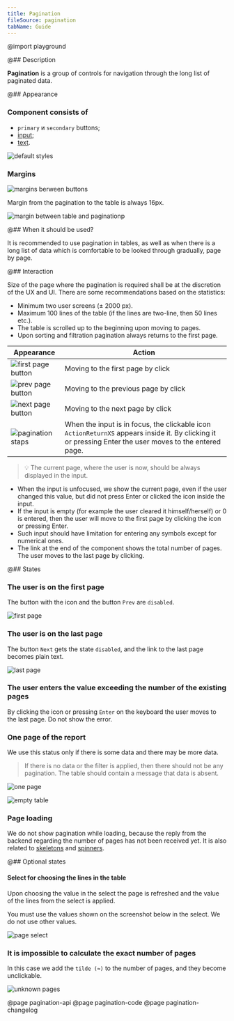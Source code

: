 ```yaml
---
title: Pagination
fileSource: pagination
tabName: Guide
---
```


@import playground

@## Description

**Pagination** is a group of controls for navigation through the long list of paginated data.

@## Appearance

### Component consists of

- `primary` и `secondary` buttons;
- [input](/components/input/);
- [text](/style/typography/).

![default styles](static/default.png)

### Margins

![margins berween buttons](static/margins.png)

Margin from the pagination to the table is always 16px.

![margin between table and paginationp](static/margin-top.png)

@## When it should be used?

It is recommended to use pagination in tables, as well as when there is a long list of data which is comfortable to be looked through gradually, page by page.

@## Interaction

Size of the page where the pagination is required shall be at the discretion of the UX and UI. There are some recommendations based on the statistics:

- Minimum two user screens (± 2000 px).
- Maximum 100 lines of the table (if the lines are two-line, then 50 lines etc.).
- The table is scrolled up to the beginning upon moving to pages.
- Upon sorting and filtration pagination always returns to the first page.

| Appearance                                       | Action                                                                                                                                                  |
| ------------------------------------------------ | ------------------------------------------------------------------------------------------------------------------------------------------------------- |
| ![first page button](static/secondary-butt.png)  | Moving to the first page by click                                                                                                                       |
| ![prev page button](static/secondary-butt-2.png) | Moving to the previous page by click                                                                                                                    |
| ![next page button](static/primary-butt.png)     | Moving to the next page by click                                                                                                                        |
| ![pagination staps](static/steps.png)            | When the input is in focus, the clickable icon `ActionReturnXS` appears inside it. By clicking it or pressing Enter the user moves to the entered page. |

> 💡 The current page, where the user is now, should be always displayed in the input.

- When the input is unfocused, we show the current page, even if the user changed this value, but did not press Enter or clicked the icon inside the input.
- If the input is empty (for example the user cleared it himself/herself) or 0 is entered, then the user will move to the first page by clicking the icon or pressing Enter.
- Such input should have limitation for entering any symbols except for numerical ones.
- The link at the end of the component shows the total number of pages. The user moves to the last page by clicking.

@## States

### The user is on the first page

The button with the icon and the button `Prev` are `disabled`.

![first page](static/first-page.png)

### The user is on the last page

The button `Next` gets the state `disabled`, and the link to the last page becomes plain text.

![last page](static/last-page.png)

### The user enters the value exceeding the number of the existing pages

By clicking the icon or pressing `Enter` on the keyboard the user moves to the last page. Do not show the error.

### One page of the report

We use this status only if there is some data and there may be more data.

> If there is no data or the filter is applied, then there should not be any pagination. The table should contain a message that data is absent.

![one page](static/one-page.png)

![empty table](static/empty-yes-no.png)

### Page loading

We do not show pagination while loading, because the reply from the backend regarding the number of pages has not been received yet. It is also related to [skeletons](/components/skeleton/) and [spinners](/components/spin/).

@## Optional states

#### Select for choosing the lines in the table

Upon choosing the value in the select the page is refreshed and the value of the lines from the select is applied.

You must use the values shown on the screenshot below in the select. We do not use other values.

![page select](static/page-select.png)

### It is impossible to calculate the exact number of pages

In this case we add the `tilde (≈)` to the number of pages, and they become unclickable.

![unknown pages](static/unknown.png)

@page pagination-api
@page pagination-code
@page pagination-changelog

